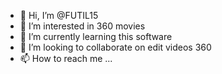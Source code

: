 - 👋 Hi, I’m @FUTIL15
- 👀 I’m interested in 360 movies 
- 🌱 I’m currently learning this software 
- 💞️ I’m looking to collaborate on edit videos 360
- 📫 How to reach me ...

<!---
FUTIL15/FUTIL15 is a ✨ special ✨ repository because its `README.md` (this file) appears on your GitHub profile.
You can click the Preview link to take a look at your changes.
--->
